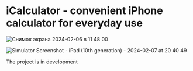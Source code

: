 # iCalculator - convenient iPhone calculator for everyday use

![Снимок экрана 2024-02-06 в 11 48 00](https://github.com/Konst-Is/iCalculator/assets/125888284/179a1c1d-a401-414d-ae30-dbda7194eb3a)


![Simulator Screenshot - iPad (10th generation) - 2024-02-07 at 20 40 49](https://github.com/Konst-Is/iCalculator/assets/125888284/fcd5f637-4a65-4eb1-a73d-85f2f33813ee)


The project is in development
